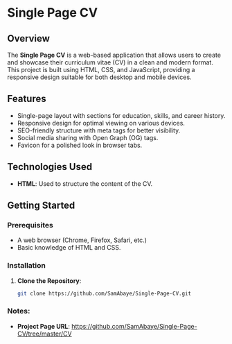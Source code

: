 # Single Page CV

## Overview

The **Single Page CV** is a web-based application that allows users to create and showcase their curriculum vitae (CV) in a clean and modern format. This project is built using HTML, CSS, and JavaScript, providing a responsive design suitable for both desktop and mobile devices.

## Features

- Single-page layout with sections for education, skills, and career history.
- Responsive design for optimal viewing on various devices.
- SEO-friendly structure with meta tags for better visibility.
- Social media sharing with Open Graph (OG) tags.
- Favicon for a polished look in browser tabs.

## Technologies Used

- **HTML**: Used to structure the content of the CV.


## Getting Started

### Prerequisites

- A web browser (Chrome, Firefox, Safari, etc.)
- Basic knowledge of HTML and CSS.

### Installation

1. **Clone the Repository**:
   ```bash
   git clone https://github.com/SamAbaye/Single-Page-CV.git

### Notes:

- **Project Page URL**: 
    https://github.com/SamAbaye/Single-Page-CV/tree/master/CV
    